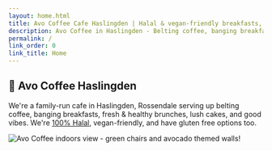 ```yaml
---
layout: home.html
title: Avo Coffee Cafe Haslingden | Halal & vegan-friendly breakfasts, cakes, coffee, & more
description: Avo Coffee in Haslingden - Belting coffee, banging breakfasts, fresh & healthy brunches, lush cakes, and good vibes. Halal, vegan-friendly, with gluten free options.
permalink: /
link_order: 0
link_title: Home
---
```


## 🥑 Avo Coffee Haslingden

We're a family-run cafe in Haslingden, Rossendale serving up belting coffee, banging breakfasts, fresh & healthy brunches, lush cakes, and good vibes. We're [100% Halal](/halal-cafe/), vegan-friendly, and have gluten free options too.

![Avo Coffee indoors view - green chairs and avocado themed walls!](/assets/photos/avocoffee-indoors.jpg)
